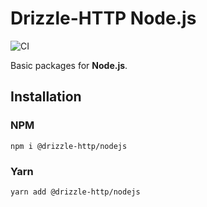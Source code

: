 # Drizzle-HTTP Node.js

![CI](https://github.com/vitorsalgado/drizzle-http/workflows/CI/badge.svg)

Basic packages for **Node.js**.

## Installation

### NPM

```
npm i @drizzle-http/nodejs
```

### Yarn

```
yarn add @drizzle-http/nodejs
```
